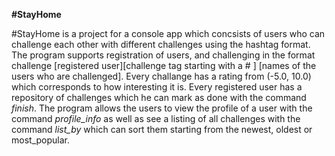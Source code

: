 **#StayHome**

#StayHome is a project for a console app which concsists of users who can challenge each other with different challenges using the hashtag format. The program supports registration of users, and challenging in the format challenge \[registered user\]\[challenge tag starting with a # \] \[names of the users who are challenged\]. Every challange has a rating from (-5.0, 10.0) which corresponds to how interesting it is. Every registered user has a repository of challenges which he can mark as done with the command *finish*. The program allows the users to view the profile of a user with the command *profile_info* as well as see a listing of all challenges with the command *list_by* which can sort them starting from the newest, oldest or most_popular.

